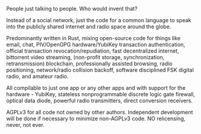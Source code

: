People just talking to people. Who would invent that?

Instead of a social network, just the code for a common language to speak into the publicly shared internet and radio space around the globe.

Predominantly written in Rust, mixing open-source code for things like email, chat, PIV/OpenGPG hardware/YubiKey transaction authentication, official transaction revocation/repudiation, fast decentralized internet, bittorrent video streaming, (non-profit storage, synchronization, retransmission) blockchain, professionally assisted browsing, radio positioning, network/radio collision backoff, software disciplined FSK digital radio, and amateur radio. 


All compilable to just one app or any other apps and with support for the hardware - YubiKey, stateless nonprogrammable discrete logic gate firewall, optical data diode, powerful radio transmitters, direct conversion receivers.


AGPLv3 for all code not owned by other authors. Independent development will be done if necessary to minimize non-AGPLv3 code. NO relicensing, never, not ever.


